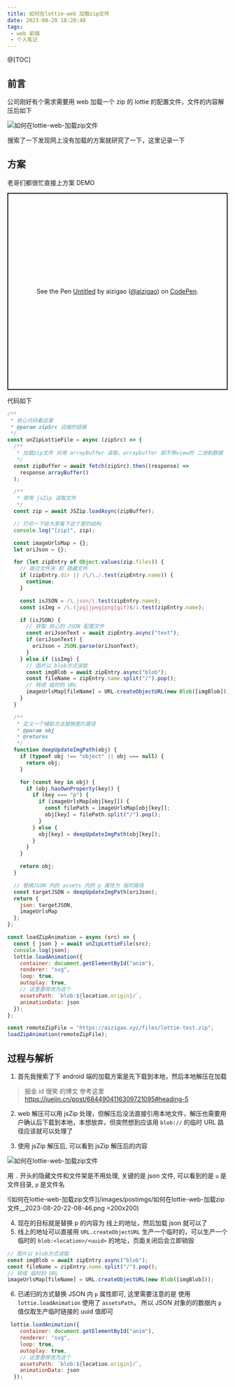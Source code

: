 ```yaml
---
title: 如何在lottie-web 加载zip文件
date: 2023-08-20 18:28:48
tags:
 - web 前端
 - 个人笔记
---
```


@[TOC]

## 前言

公司刚好有个需求需要用 web 加载一个 zip 的 lottie 的配置文件，文件的内容解压后如下

![如何在lottie-web-加载zip文件](/images/postimgs/如何在lottie-web-加载zip文件__2023-08-20-21-16-36.png)

搜索了一下发现网上没有加载的方案就研究了一下，这里记录一下

## 方案

老哥们都很忙直接上方案 DEMO

<p class="codepen" data-height="450" data-default-tab="js,result" data-slug-hash="XWoJJde" data-user="aizigao" style="height: 450px; box-sizing: border-box; display: flex; align-items: center; justify-content: center; border: 2px solid; margin: 1em 0; padding: 1em;">
  <span>See the Pen <a href="https://codepen.io/aizigao/pen/XWoJJde">
  Untitled</a> by aizigao (<a href="https://codepen.io/aizigao">@aizigao</a>)
  on <a href="https://codepen.io">CodePen</a>.</span>
</p>
<script async src="https://cpwebassets.codepen.io/assets/embed/ei.js"></script>

代码如下

```js
/**
 * 核心代码看这里
 * @param zipSrc 远端的链接
 */
const unZipLottieFile = async (zipSrc) => {
  /**
   * 加载zip文件 并用 arrayBuffer 读取，arraybuffer 即不带view的 二进制数据
   */
  const zipBuffer = await fetch(zipSrc).then((response) =>
    response.arrayBuffer()
  );

  /**
   * 使用 jsZip 读取文件
   */
  const zip = await JSZip.loadAsync(zipBuffer);

  // 打印一下给大家看下这个里的结构
  console.log("[zip]", zip);

  const imageUrlsMap = {};
  let oriJson = {};

  for (let zipEntry of Object.values(zip.files)) {
    // 跳过文件夹 和 隐藏文件
    if (zipEntry.dir || /\/\./.test(zipEntry.name)) {
      continue;
    }

    const isJSON = /\.json/i.test(zipEntry.name);
    const isImg = /\.(jpg|jpeg|png|gif)$/i.test(zipEntry.name);

    if (isJSON) {
      // 获取 核心的 JSON 配置文件
      const oriJsonText = await zipEntry.async("text");
      if (oriJsonText) {
        oriJson = JSON.parse(oriJsonText);
      }
    } else if (isImg) {
      // 图片以 blob方式读取
      const imgBlob = await zipEntry.async("blob");
      const fileName = zipEntry.name.split("/").pop();
      // 转成 临时的 URL
      imageUrlsMap[fileName] = URL.createObjectURL(new Blob([imgBlob]));
    }
  }

  /**
   * 定义一个辅助方法替换图片路径
   * @param obj
   * @returns
   */
  function deepUpdateImgPath(obj) {
    if (typeof obj !== "object" || obj === null) {
      return obj;
    }

    for (const key in obj) {
      if (obj.hasOwnProperty(key)) {
        if (key === "p") {
          if (imageUrlsMap[obj[key]]) {
            const filePath = imageUrlsMap[obj[key]];
            obj[key] = filePath.split("/").pop();
          }
        } else {
          obj[key] = deepUpdateImgPath(obj[key]);
        }
      }
    }

    return obj;
  }

  // 替换JSON 内的 assets 内的 p 属性为 临时路径
  const targetJSON = deepUpdateImgPath(oriJson);
  return {
    json: targetJSON,
    imageUrlsMap
  };
};

const loadZipAnimation = async (src) => {
  const { json } = await unZipLottieFile(src);
  console.log(json);
  lottie.loadAnimation({
    container: document.getElementById("anim"),
    renderer: "svg",
    loop: true,
    autoplay: true,
    // 这里要修改为这个
    assetsPath: `blob:${location.origin}/`,
    animationData: json
  });
};

const remoteZipFile = "https://aizigao.xyz/files/lottie-test.zip";
loadZipAnimation(remoteZipFile);
```

## 过程与解析

1. 首先我搜索了下 android 端的加载方案是先下载到本地，然后本地解压在加载

> 掘金 id 慢笑 的博文
> 参考这里 https://juejin.cn/post/6844904116309721095#heading-5

2. web 解压可以用 jsZip 处理，但解压后没法直接引用本地文件，解压也需要用户确认后下载到本地，本想放弃，但突然想到应该用 `blob://` 的临时 URL 路径应该就可以处理了

3. 使用 jsZip 解压后, 可以看到 jsZip 解压后的内容

![如何在lottie-web-加载zip文件](/images/postimgs/如何在lottie-web-加载zip文件__2023-08-20-21-47-35.png)

用 `.` 开头的隐藏文件和文件架是不用处理, 关键的是 json 文件, 可以看到的是 `u` 是文件目录, `p` 是文件名

![如何在lottie-web-加载zip文件](/images/postimgs/如何在lottie-web-加载zip文件__2023-08-20-22-08-46.png =200x200)

4. 现在的目标就是替换 p 的内容为 线上的地址，然后加载 json 就可以了
5. 线上的地址可以直接用 `URL.createObjectURL` 生产一个临时的，可以生产一个临时的 `blob:<location>/<uuid>` 的地址，页面关闭后会立即销毁

```js
// 图片以 blob方式读取
const imgBlob = await zipEntry.async("blob");
const fileName = zipEntry.name.split("/").pop();
// 转成 临时的 URL
imageUrlsMap[fileName] = URL.createObjectURL(new Blob([imgBlob]));
```
6. 已递归的方式替换 JSON 内 `p` 属性即可, 这里需要注意的是 使用 `lottie.loadAnimation` 使用了 `assetsPath`， 所以 JSON 对象的的数据内 `p` 值仅取生产临时链接的 uuid 值即可

```js
 lottie.loadAnimation({
    container: document.getElementById("anim"),
    renderer: "svg",
    loop: true,
    autoplay: true,
    // 这里要修改为这个
    assetsPath: `blob:${location.origin}/`,
    animationData: json
  });
```

